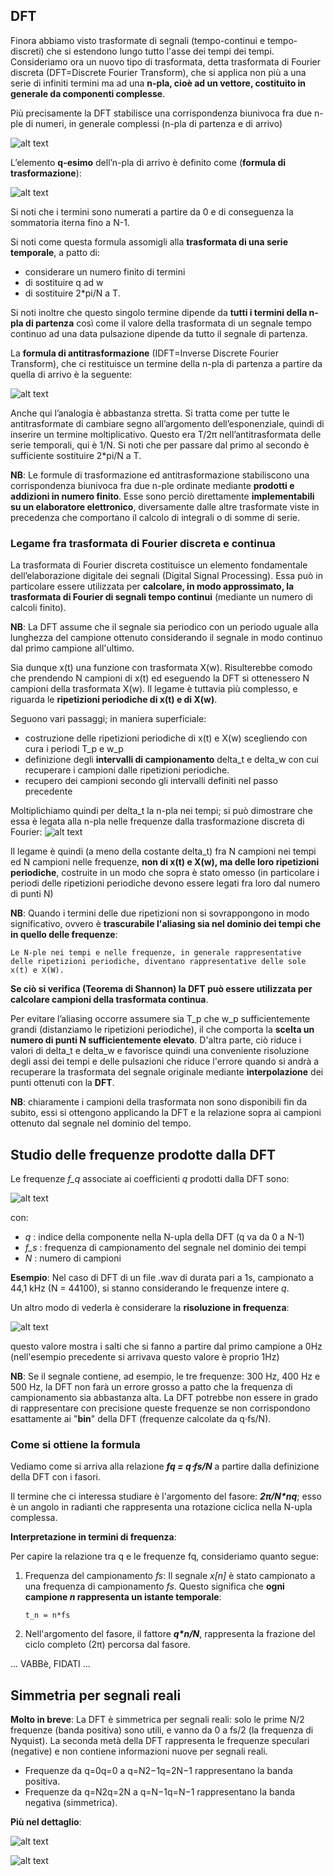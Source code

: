 ## DFT
Finora abbiamo visto trasformate di segnali (tempo-continui e tempo-discreti) che si estendono lungo tutto l'asse dei tempi dei tempi. Consideriamo ora un nuovo tipo di trasformata, detta trasformata di Fourier discreta (DFT=Discrete Fourier Transform), che si applica non più a una serie di infiniti termini ma ad una __n-pla, cioè ad un vettore, costituito in generale da componenti complesse__.

Più precisamente la DFT stabilisce una corrispondenza biunivoca fra due n-ple di numeri, in generale complessi (n-pla di partenza e di arrivo)

![alt text](immagini/corrispondenza_n-ple_in_DFT.png)

L’elemento __q-esimo__ dell’n-pla di arrivo è definito come (__formula di trasformazione__):

![alt text](immagini/trasformazione_DFT.png)

Si noti che i termini sono numerati a partire da 0 e di conseguenza la sommatoria iterna fino a N-1.

Si noti come questa formula assomigli alla __trasformata di una serie temporale__, a patto di:
- considerare un numero finito di termini
- di sostituire q ad w
- di sostituire 2*pi/N a T.

Si noti inoltre che questo singolo termine dipende da __tutti i termini della n-pla di partenza__ così come il valore della trasformata di un segnale tempo continuo ad una data pulsazione dipende da tutto il segnale di partenza.

La __formula di antitrasformazione__ (IDFT=Inverse Discrete Fourier Transform), che ci restituisce un termine della n-pla di partenza a partire da quella di arrivo è la seguente:

![alt text](immagini/antitrasformata_DFT.png)

Anche qui l’analogia è abbastanza stretta. Si tratta come per tutte le antitrasformate di cambiare segno all’argomento dell’esponenziale, quindi di inserire un termine moltiplicativo. Questo era T/2π nell’antitrasformata delle serie temporali, qui è 1/N. Si noti che per passare dal primo al secondo è sufficiente sostituire 2*pi/N a T.

__NB__: Le formule di trasformazione ed antitrasformazione stabiliscono una corrispondenza biunivoca fra due n-ple ordinate mediante __prodotti e addizioni in numero finito__. Esse sono perciò direttamente __implementabili su un elaboratore elettronico__, diversamente dalle altre trasformate viste in precedenza che comportano il calcolo di integrali o di somme di serie.

### Legame fra trasformata di Fourier discreta e continua
La trasformata di Fourier discreta costituisce un elemento fondamentale dell’elaborazione digitale dei segnali (Digital Signal Processing).  Essa può in particolare essere utilizzata per __calcolare, in modo approssimato, la trasformata di Fourier di segnali tempo continui__ (mediante un numero di calcoli finito).

__NB__: La DFT assume che il segnale sia periodico con un periodo uguale alla lunghezza del campione ottenuto considerando il segnale in modo continuo dal primo campione all'ultimo. 

Sia dunque x(t) una funzione con trasformata X(w). Risulterebbe comodo che prendendo N campioni di x(t) ed eseguendo la DFT si ottenessero N campioni della trasformata X(w). Il legame è tuttavia più complesso, e riguarda le __ripetizioni periodiche di x(t) e di X(w)__. 

Seguono vari passaggi; in maniera superficiale:
- costruzione delle ripetizioni periodiche di x(t) e X(w) scegliendo con cura i periodi T_p e w_p
- definizione degli __intervalli di campionamento__ delta_t e delta_w con cui recuperare i campioni dalle ripetizioni periodiche.
- recupero dei campioni secondo gli intervalli definiti nel passo precedente

Moltiplichiamo quindi per delta_t la n-pla nei tempi; si può dimostrare che essa è legata alla n-pla nelle frequenze dalla trasformazione discreta di Fourier:
![alt text](immagini/relazione_n-ple_DFT.png)

Il legame è quindi (a meno della costante delta_t) fra N campioni nei tempi ed N campioni nelle frequenze, __non di x(t) e X(w), ma delle loro ripetizioni periodiche__, costruite in un modo che sopra è stato omesso (in particolare i periodi delle ripetizioni periodiche devono essere legati fra loro dal numero di punti N)

__NB__: Quando i termini delle due ripetizioni non si sovrappongono in modo significativo, ovvero è __trascurabile l'aliasing sia nel dominio dei tempi che in quello delle frequenze__:

    Le N-ple nei tempi e nelle frequenze, in generale rappresentative delle ripetizioni periodiche, diventano rappresentative delle sole x(t) e X(W).

__Se ciò si verifica (Teorema di Shannon) la DFT può essere utilizzata per calcolare campioni della trasformata continua__.

Per evitare l’aliasing occorre assumere sia T_p che w_p sufficientemente grandi (distanziamo le ripetizioni periodiche), il che comporta la __scelta un numero di punti N sufficientemente elevato__. D'altra parte, ciò riduce i valori di delta_t e delta_w e favorisce quindi una conveniente risoluzione degli assi dei tempi e delle pulsazioni che riduce l'errore quando si andrà a recuperare la trasformata del segnale originale mediante __interpolazione__ dei punti ottenuti con la __DFT__.

__NB__: chiaramente i campioni della trasformata non sono disponibili fin da subito, essi si ottengono applicando la DFT e la relazione sopra ai campioni ottenuto dal segnale nel dominio del tempo.

## Studio delle frequenze prodotte dalla DFT
Le frequenze *f_q* associate ai coefficienti *q* prodotti dalla DFT sono:

![alt text](immagini/frequenze_DFT.png)

con:
- *q* : indice della componente nella N-upla della DFT (q va da 0 a N-1)
- *f_s* : frequenza di campionamento del segnale nel dominio dei tempi
- *N* : numero di campioni

**Esempio**: Nel caso di DFT di un file .wav di durata pari a 1s, campionato a 44,1 kHz (N = 44100), si stanno considerando le frequenze intere *q*.

Un altro modo di vederla è considerare la **risoluzione in frequenza**:

![alt text](immagini/risoluzione_in_frequenza.png)

questo valore mostra i salti che si fanno a partire dal primo campione a 0Hz (nell'esempio precedente si arrivava questo valore è proprio 1Hz) 

**NB**: Se il segnale contiene, ad esempio, le tre frequenze: 300 Hz, 400 Hz e 500 Hz, la DFT non farà un errore grosso a patto che la frequenza di campionamento sia abbastanza alta. La DFT potrebbe non essere in grado di rappresentare con precisione queste frequenze se non corrispondono esattamente ai "**bin**" della DFT (frequenze calcolate da q⋅fs/N​​).



### Come si ottiene la formula
Vediamo come si arriva alla relazione **_fq = q⋅fs/N_** a partire dalla definizione della DFT con i fasori. 

Il termine che ci interessa studiare è l'argomento del fasore: **_2π/N*nq_**; esso è un angolo in radianti che rappresenta una rotazione ciclica nella N-upla complessa.

**Interpretazione in termini di frequenza**:

Per capire la relazione tra q e le frequenze fq, consideriamo quanto segue:

1. Frequenza del campionamento *fs​*: Il segnale *x[n]* è stato campionato a una frequenza di campionamento *fs*. Questo significa che **ogni campione *n* rappresenta un istante temporale**:

    ```
    t_n = n*fs
    ```

2. Nell'argomento del fasore, il fattore **_q*n/N_**, rappresenta la frazione del ciclo completo (2π) percorsa dal fasore.

... VABBè, FIDATI ...


## Simmetria per segnali reali
**Molto in breve**:
La DFT è simmetrica per segnali reali: solo le prime N/2​ frequenze (banda positiva) sono utili, e vanno da 0 a fs/2​​ (la frequenza di Nyquist). La seconda metà della DFT rappresenta le frequenze speculari (negative) e non contiene informazioni nuove per segnali reali.
- Frequenze da q=0q=0 a q=N2−1q=2N​−1 rappresentano la banda positiva.
- Frequenze da q=N2q=2N​ a q=N−1q=N−1 rappresentano la banda negativa (simmetrica).

**Più nel dettaglio**:

![alt text](immagini/Simmetria_nella_DFT_per_segnali_reali.png)

![alt text](immagini/Interpretazione_e_sfruttamento_della_simmetria.png)
